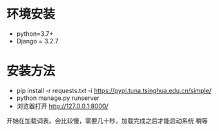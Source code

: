 # 环境安装
- python=3.7+
- Django = 3.2.7

# 安装方法
- pip install -r requests.txt -i https://pypi.tuna.tsinghua.edu.cn/simple/
- python manage.py runserver 
- 浏览器打开 http://127.0.0.1:8000/

开始在加载词表。会比较慢，需要几十秒，加载完成之后才能启动系统
稍等





